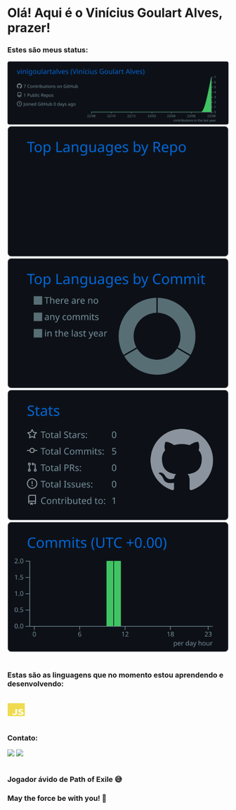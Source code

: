 # Olá! Aqui é o Vinícius Goulart Alves, prazer!

### Estes são meus status:
[![](https://raw.githubusercontent.com/vinigoulartalves/vinigoulartalves/master/profile-summary-card-output/github_dark/0-profile-details.svg)](https://github.com/vn7n24fzkq/github-profile-summary-cards)
[![](https://raw.githubusercontent.com/vinigoulartalves/vinigoulartalves/master/profile-summary-card-output/github_dark/1-repos-per-language.svg)](https://github.com/vn7n24fzkq/github-profile-summary-cards) [![](https://raw.githubusercontent.com/vinigoulartalves/vinigoulartalves/master/profile-summary-card-output/github_dark/2-most-commit-language.svg)](https://github.com/vn7n24fzkq/github-profile-summary-cards)
[![](https://raw.githubusercontent.com/vinigoulartalves/vinigoulartalves/master/profile-summary-card-output/github_dark/3-stats.svg)](https://github.com/vn7n24fzkq/github-profile-summary-cards) [![](https://raw.githubusercontent.com/vinigoulartalves/vinigoulartalves/master/profile-summary-card-output/github_dark/4-productive-time.svg)](https://github.com/vn7n24fzkq/github-profile-summary-cards)
#

### Estas são as linguagens que no momento estou aprendendo e desenvolvendo:
<div style="display: inline_block"><br>
  <img align="center" alt="Rafa-Js" height="30" width="40" src="https://raw.githubusercontent.com/devicons/devicon/master/icons/javascript/javascript-plain.svg">
</div>

#

### Contato:
<div> 
  <a href ="mailto:vini.goulartalves@gmail.com"><img src="https://img.shields.io/badge/Gmail-D14836?style=for-the-badge&logo=gmail&logoColor=white"></a> 
  <a href ="https://wa.me/5548996930430"><img src="https://img.shields.io/badge/WhatsApp-25D366?style=for-the-badge&logo=whatsapp&logoColor=white"></a>  
</div>

#

### Jogador ávido de Path of Exile 😅
### May the force be with you! 🌌

